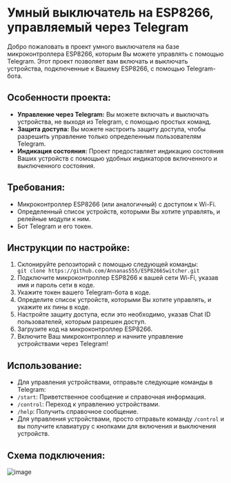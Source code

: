 <h1>Умный выключатель на ESP8266, управляемый через Telegram</h1>

<p>Добро пожаловать в проект умного выключателя на базе микроконтроллера ESP8266, которым Вы можете управлять с помощью Telegram. Этот проект позволяет вам включать и выключать устройства, подключенные к Вашему ESP8266, с помощью Telegram-бота.</p>

<h2>Особенности проекта:</h2>

  <ul>
      <li><strong>Управление через Telegram:</strong> Вы можете включать и выключать устройства, не выходя из Telegram, с помощью простых команд.</li>
      <li><strong>Защита доступа:</strong> Вы можете настроить защиту доступа, чтобы разрешить управление только определенным пользователям Telegram.</li>
      <li><strong>Индикация состояния:</strong> Проект предоставляет индикацию состояния Ваших устройств с помощью удобных индикаторов включенного и выключенного состояния.</li>
  </ul>

  <h2>Требования:</h2>

  <ul>
      <li>Микроконтроллер ESP8266 (или аналогичный) с доступом к Wi-Fi.</li>
      <li>Определенный список устройств, которыми Вы хотите управлять, и релейные модули к ним.</li>
      <li>Бот Telegram и его токен.</li>
  </ul>

  <h2>Инструкции по настройке:</h2>

  <ol>
      <li>Склонируйте репозиторий с помощью следующей команды:</li>
      <code>git clone https://github.com/Annanas555/ESP8266Switcher.git</code>
      <li>Подключите микроконтроллер ESP8266 к вашей сети Wi-Fi, указав имя и пароль сети в коде.</li>
      <li>Укажите токен вашего Telegram-бота в коде.</li>
      <li>Определите список устройств, которыми Вы хотите управлять, и укажите их пины в коде.</li>
      <li>Настройте защиту доступа, если это необходимо, указав Chat ID пользователей, которым разрешен доступ.</li>
      <li>Загрузите код на микроконтроллер ESP8266.</li>
      <li>Включите Ваш микроконтроллер и начните управление устройствами через Telegram!</li>
  </ol>

  <h2>Использование:</h2>

  <ul>
      <li>Для управления устройствами, отправьте следующие команды в Telegram:</li>
      <li><code>/start</code>: Приветственное сообщение и справочная информация.</li>
      <li><code>/control</code>: Переход к управлению устройствами.</li>
      <li><code>/help</code>: Получить справочное сообщение.</li>
      <li>Для управления устройствами, просто отправьте команду <code>/control</code> и вы получите клавиатуру с кнопками для включения и выключения устройств.</li>
  </ul>

  <h2>Схема подключения:</h2>

  ![image](https://github.com/Annanas555/ESP8266Switcher/assets/128131401/6fe56950-93b0-452d-90a7-cfabc9c4590b)

